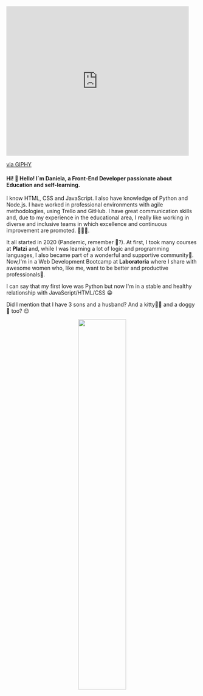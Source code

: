 <iframe src="https://giphy.com/embed/MeJgB3yMMwIaHmKD4z" width="480" height="394" frameBorder="0" class="giphy-embed" allowFullScreen></iframe><p><a href="https://giphy.com/gifs/2000s-00s-middle-school-MeJgB3yMMwIaHmKD4z">via GIPHY</a></p>

#### Hi! 👋 Hello! I´m Daniela, a Front-End Developer passionate about Education and self-learning. 

I know HTML, CSS and JavaScript. I also have knowledge of Python and Node.js. 
I have worked in professional environments with agile methodologies, using Trello and GitHub. 
I have great communication skills and, due to my experience in the educational area, I really like working in diverse and inclusive teams in which excellence and continuous improvement are promoted. 👩🏻‍💻.
 
 It all started in 2020 (Pandemic, remember 😬?). At first, I took many courses at **Platzi** and, while I was learning a lot of logic and programming languages, I also became part of a wonderful and supportive community💚. 
 Now,I'm in a Web Development Bootcamp at **Laboratoria** where I share with awesome women who, like me, want to be better and productive professionals💛.
 
 I can say that my first love was Python but now I'm in a stable and healthy relationship with JavaScript/HTML/CSS 😁
 
 Did I mention that I have 3 sons and a husband? And a kitty🐱‍👤 and a doggy🐶 too? 😍



<p align="center">
<img src= "https://user-images.githubusercontent.com/72564646/138130223-357f828d-caf0-4ab8-b966-803125289dcc.png" width = "50%">
</p>










